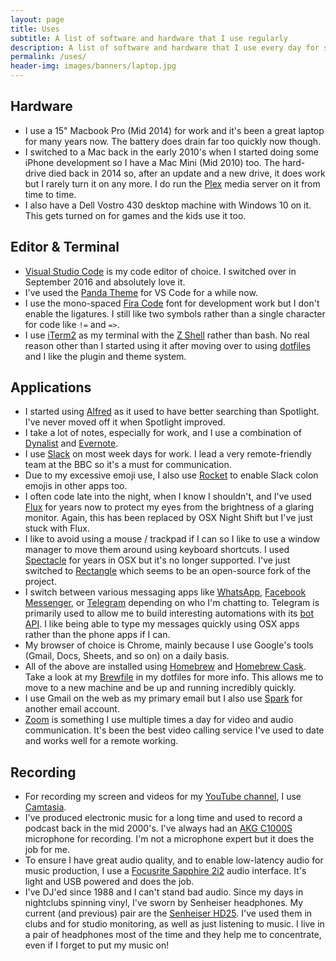 ```yaml
---
layout: page
title: Uses
subtitle: A list of software and hardware that I use regularly
description: A list of software and hardware that I use every day for software development and audio production.
permalink: /uses/
header-img: images/banners/laptop.jpg
---
```


## Hardware

- I use a 15" Macbook Pro (Mid 2014) for work and it's been a great laptop for many years now. The battery does drain far too quickly now though.
- I switched to a Mac back in the early 2010's when I started doing some iPhone development so I have a Mac Mini (Mid 2010) too. The hard-drive died back in 2014 so, after an update and a new drive, it does work but I rarely turn it on any more. I do run the [Plex](https://www.plex.tv/en-gb/) media server on it from time to time.
- I also have a Dell Vostro 430 desktop machine with Windows 10 on it. This gets turned on for games and the kids use it too.

## Editor & Terminal

- [Visual Studio Code](https://code.visualstudio.com/) is my code editor of choice. I switched over in September 2016 and absolutely love it.
- I've used the [Panda Theme](https://marketplace.visualstudio.com/items?itemName=tinkertrain.theme-panda) for VS Code for a while now.
- I use the mono-spaced [Fira Code](https://github.com/tonsky/FiraCode) font for development work but I don't enable the ligatures. I still like two symbols rather than a single character for code like `!=` and `=>`.
- I use [iTerm2](https://iterm2.com/) as my terminal with the [Z Shell](https://en.wikipedia.org/wiki/Z_shell) rather than bash. No real reason other than I started using it after moving over to using [dotfiles](https://github.com/MarcL/dotfiles) and I like the plugin and theme system.

## Applications

- I started using [Alfred](https://www.alfredapp.com/) as it used to have better searching than Spotlight. I've never moved off it when Spotlight improved.
- I take a lot of notes, especially for work, and I use a combination of [Dynalist](https://dynalist.io/) and [Evernote](https://evernote.com/).
- I use [Slack](https://slack.com/) on most week days for work. I lead a very remote-friendly team at the BBC so it's a must for communication.
- Due to my excessive emoji use, I also use [Rocket](https://matthewpalmer.net/rocket/) to enable Slack colon emojis in other apps too.
- I often code late into the night, when I know I shouldn't, and I've used [Flux](https://justgetflux.com/) for years now to protect my eyes from the brightness of a glaring monitor. Again, this has been replaced by OSX Night Shift but I've just stuck with Flux.
- I like to avoid using a mouse / trackpad if I can so I like to use a window manager to move them around using keyboard shortcuts. I used [Spectacle](https://www.spectacleapp.com/) for years in OSX but it's no longer supported. I've just switched to [Rectangle](https://rectangleapp.com/) which seems to be an open-source fork of the project.
- I switch between various messaging apps like [WhatsApp](https://www.whatsapp.com/), [Facebook Messenger](https://messenger.com/), or [Telegram](https://telegram.org/) depending on who I'm chatting to. Telegram is primarily used to allow me to build interesting automations with its [bot API](https://core.telegram.org/bots). I like being able to type my messages quickly using OSX apps rather than the phone apps if I can.
- My browser of choice is Chrome, mainly because I use Google's tools (Gmail, Docs, Sheets, and so on) on a daily basis.
- All of the above are installed using [Homebrew](https://brew.sh/) and [Homebrew Cask](https://github.com/Homebrew/homebrew-cask). Take a look at my [Brewfile](https://github.com/MarcL/dotfiles/blob/master/Brewfile) in my dotfiles for more info. This allows me to move to a new machine and be up and running incredibly quickly.
- I use Gmail on the web as my primary email but I also use [Spark](https://sparkmailapp.com/) for another email account.
- [Zoom](https://zoom.us/) is something I use multiple times a day for video and audio communication. It's been the best video calling service I've used to date and works well for a remote working.

## Recording

- For recording my screen and videos for my [YouTube channel](https://www.youtube.com/c/marclittlemore), I use [Camtasia](https://www.techsmith.com/video-editor.html).
- I've produced electronic music for a long time and used to record a podcast back in the mid 2000's. I've always had an [AKG C1000S](https://www.akg.com/Microphones/Condenser%20Microphones/C1000_S.html) microphone for recording. I'm not a microphone expert but it does the job for me.
- To ensure I have great audio quality, and to enable low-latency audio for music production, I use a [Focusrite Sapphire 2i2](https://focusrite.com/en/usb-audio-interface/scarlett/scarlett-2i2) audio interface. It's light and USB powered and does the job.
- I've DJ'ed since 1988 and I can't stand bad audio. Since my days in nightclubs spinning vinyl, I've sworn by Senheiser headphones. My current (and previous) pair are the [Senheiser HD25](https://en-uk.sennheiser.com/on-ear-dj-headphone-hd25). I've used them in clubs and for studio monitoring, as well as just listening to music. I live in a pair of headphones most of the time and they help me to concentrate, even if I forget to put my music on!
